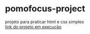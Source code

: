 # pomofocus-project
projeto para praticar html e css simples
<br>
[link do projeto em execução](https://jeftepaula.github.io/pomofocus-project)
